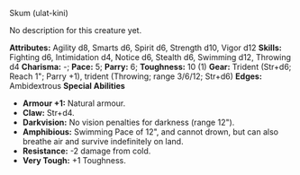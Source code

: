 Skum (ulat-kini)

No description for this creature yet.

**Attributes:** Agility d8, Smarts d6, Spirit d6, Strength d10, Vigor
d12
**Skills:** Fighting d6, Intimidation d4, Notice d6, Stealth d6,
Swimming d12, Throwing d4
**Charisma:** -; **Pace:** 5; **Parry:** 6; **Toughness:** 10 (1)
**Gear:** Trident (Str+d6; Reach 1"; Parry +1), trident (Throwing;
range 3/6/12; Str+d6)
**Edges:** Ambidextrous
**Special Abilities**
- **Armour +1:** Natural armour.
- **Claw:** Str+d4.
- **Darkvision:** No vision penalties for darkness (range 12").
- **Amphibious:** Swimming Pace of 12", and cannot drown, but can also
breathe air and survive indefinitely on land.
- **Resistance:** -2 damage from cold.
- **Very Tough:** +1 Toughness.

